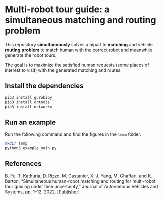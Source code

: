 # Multi-robot tour guide: a simultaneous matching and routing problem
This repository **simultaneously** solves a bipartite **matching** and vehicle **routing** **problem** to match human with the correct robot and meanwhile generate the robot tours.

The goal is to maximize the satisfied human requests (some places of interest to visit) with the generated matching and routes.

## Install the dependencies
```bash
pip3 install gurobipy
pip3 install ortools
pip3 install networkx
```

## Run an example
Run the following command and find the figures in the `temp` folder.
```bash
mkdir temp
python3 example_main.py
```

## References
B. Fu, T. Kathuria, D. Rizzo, M. Castanier, X. J. Yang, M. Ghaffari, and K. Barton, “Simultaneous human-robot matching and routing for multi-robot tour guiding under time uncertainty,” Journal of Autonomous Vehicles and Systems, pp. 1–12, 2022. \[[Publisher](https://doi.org/10.1115/1.4053428)\]
